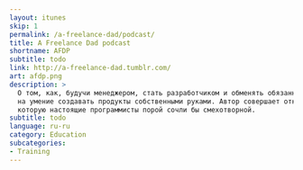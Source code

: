 ```yaml
---
layout: itunes
skip: 1
permalink: /a-freelance-dad/podcast/
title: A Freelance Dad podcast
shortname: AFDP
subtitle: todo
link: http://a-freelance-dad.tumblr.com/
art: afdp.png
description: >
  О том, как, будучи менеджером, стать разработчиком и обменять обязанности управлять людьми и продуктами
  на умение создавать продукты собственными руками. Автор совершает открытия, анализирует факты и делится информацией,
  которую настоящие программисты порой сочли бы смехотворной.
subtitle: todo
language: ru-ru
category: Education
subcategories:
- Training
---
```

